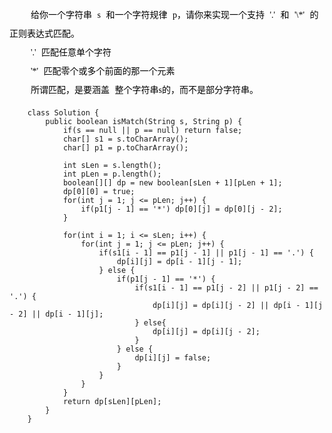 <font style="color: black; font-family: 微软雅黑; white-space: pre-wrap; line-height: 30px; word-spacing: 5px; word-break: normal">
    给你一个字符串 s 和一个字符规律 p，请你来实现一个支持 '.' 和 '\*' 的正则表达式匹配。
    '.' 匹配任意单个字符
    '*' 匹配零个或多个前面的那一个元素
    所谓匹配，是要涵盖 整个字符串s的，而不是部分字符串。
</font>

```
    class Solution {
        public boolean isMatch(String s, String p) {
            if(s == null || p == null) return false;
            char[] s1 = s.toCharArray();
            char[] p1 = p.toCharArray();

            int sLen = s.length();
            int pLen = p.length();
            boolean[][] dp = new boolean[sLen + 1][pLen + 1];
            dp[0][0] = true;
            for(int j = 1; j <= pLen; j++) {
                if(p1[j - 1] == '*') dp[0][j] = dp[0][j - 2];
            }

            for(int i = 1; i <= sLen; i++) {
                for(int j = 1; j <= pLen; j++) {
                    if(s1[i - 1] == p1[j - 1] || p1[j - 1] == '.') {
                        dp[i][j] = dp[i - 1][j - 1];
                    } else {
                        if(p1[j - 1] == '*') {
                            if(s1[i - 1] == p1[j - 2] || p1[j - 2] == '.') {
                                dp[i][j] = dp[i][j - 2] || dp[i - 1][j - 2] || dp[i - 1][j];
                            } else{
                                dp[i][j] = dp[i][j - 2];
                            }
                        } else {
                            dp[i][j] = false;
                        }
                    }
                }
            }
            return dp[sLen][pLen];
        }
    }
```

